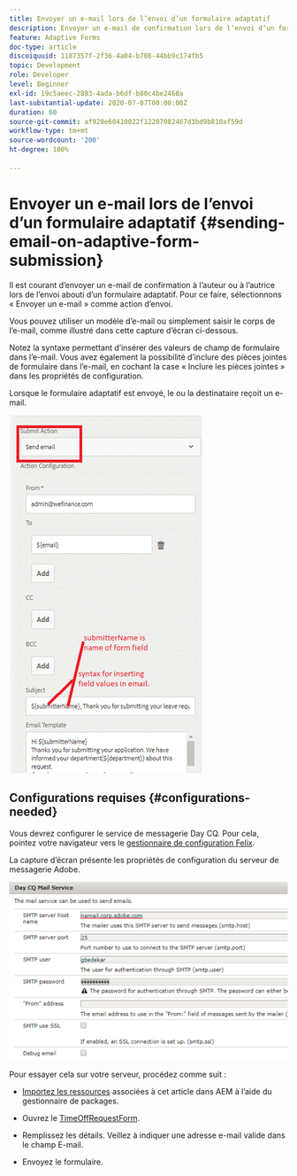 ```yaml
---
title: Envoyer un e-mail lors de l’envoi d’un formulaire adaptatif
description: Envoyer un e-mail de confirmation lors de l’envoi d’un formulaire adaptatif à l’aide du composant Envoyer un e-mail
feature: Adaptive Forms
doc-type: article
discoiquuid: 1187357f-2f36-4a04-b708-44bb9c174fb5
topic: Development
role: Developer
level: Beginner
exl-id: 19c5aeec-2893-4ada-b6df-b80c4be2468a
last-substantial-update: 2020-07-07T00:00:00Z
duration: 60
source-git-commit: af928e60410022f12207082467d3bd9b818af59d
workflow-type: tm+mt
source-wordcount: '200'
ht-degree: 100%

---
```


# Envoyer un e-mail lors de l’envoi d’un formulaire adaptatif {#sending-email-on-adaptive-form-submission}

Il est courant d’envoyer un e-mail de confirmation à l’auteur ou à l’autrice lors de l’envoi abouti d’un formulaire adaptatif. Pour ce faire, sélectionnons « Envoyer un e-mail » comme action d’envoi.

Vous pouvez utiliser un modèle d’e-mail ou simplement saisir le corps de l’e-mail, comme illustré dans cette capture d’écran ci-dessous.

Notez la syntaxe permettant d’insérer des valeurs de champ de formulaire dans l’e-mail. Vous avez également la possibilité d’inclure des pièces jointes de formulaire dans l’e-mail, en cochant la case « Inclure les pièces jointes » dans les propriétés de configuration.

Lorsque le formulaire adaptatif est envoyé, le ou la destinataire reçoit un e-mail.

![SendEmail](assets/sendemailaction.gif)

## Configurations requises {#configurations-needed}

Vous devrez configurer le service de messagerie Day CQ. Pour cela, pointez votre navigateur vers le [gestionnaire de configuration Felix](http://localhost:4502/system/console/configMgr).

La capture d’écran présente les propriétés de configuration du serveur de messagerie Adobe.

![mailservice](assets/mailservice.png)

Pour essayer cela sur votre serveur, procédez comme suit :

* [Importez les ressources](assets/timeoffrequest.zip) associées à cet article dans AEM à l’aide du gestionnaire de packages.

* Ouvrez le [TimeOffRequestForm](http://localhost:4502/content/dam/formsanddocuments/helpx/timeoffrequestform/jcr:content?wcmmode=disabled).

* Remplissez les détails. Veillez à indiquer une adresse e-mail valide dans le champ E-mail.

* Envoyez le formulaire.
